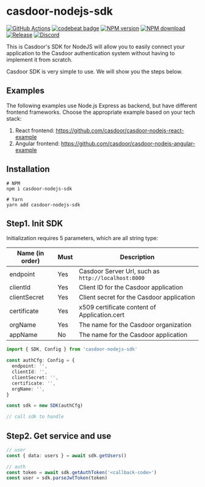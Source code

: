 # casdoor-nodejs-sdk

[![GitHub Actions](https://github.com/casdoor/casdoor-nodejs-sdk/workflows/main/badge.svg)](https://github.com/casdoor/casdoor-nodejs-sdk/actions)
[![codebeat badge](https://codebeat.co/badges/4f1d141f-047a-43fe-a5d0-889fa4aaf726)](https://codebeat.co/projects/github-com-casdoor-casdoor-nodejs-sdk-master)
[![NPM version][npm-image]][npm-url]
[![NPM download][download-image]][download-url]
[![Release](https://img.shields.io/github/release/casdoor/casdoor-nodejs-sdk.svg)](https://github.com/casdoor/casdoor-nodejs-sdk/releases/latest)
[![Discord](https://img.shields.io/discord/1022748306096537660?logo=discord&label=discord&color=5865F2)](https://discord.gg/5rPsrAzK7S)

[npm-image]: https://img.shields.io/npm/v/casdoor-nodejs-sdk.svg?style=flat-square
[npm-url]: https://npmjs.com/package/casdoor-nodejs-sdk
[download-image]: https://img.shields.io/npm/dm/casdoor-nodejs-sdk.svg?style=flat-square
[download-url]: https://npmjs.com/package/casdoor-nodejs-sdk

This is Casdoor's SDK for NodeJS will allow you to easily connect your application to the Casdoor authentication system without having to implement it from scratch.

Casdoor SDK is very simple to use. We will show you the steps below.

## Examples

The following examples use Node.js Express as backend, but have different frontend frameworks. Choose the appropriate example based on your tech stack:

1. React frontend: https://github.com/casdoor/casdoor-nodejs-react-example
2. Angular frontend: https://github.com/casdoor/casdoor-nodejs-angular-example

## Installation

```shell script
# NPM
npm i casdoor-nodejs-sdk

# Yarn
yarn add casdoor-nodejs-sdk
```

## Step1. Init SDK

Initialization requires 5 parameters, which are all string type:

| Name (in order) | Must | Description                                         |
|-----------------|------|-----------------------------------------------------|
| endpoint        | Yes  | Casdoor Server Url, such as `http://localhost:8000` |
| clientId        | Yes  | Client ID for the Casdoor application               |
| clientSecret    | Yes  | Client secret for the Casdoor application           |
| certificate     | Yes  | x509 certificate content of Application.cert        |
| orgName         | Yes  | The name for the Casdoor organization               |
| appName         | No   | The name for the Casdoor application                |

```typescript
import { SDK, Config } from 'casdoor-nodejs-sdk'

const authCfg: Config = {
  endpoint: '',
  clientId: '',
  clientSecret: '',
  certificate: '',
  orgName: '',
}

const sdk = new SDK(authCfg)

// call sdk to handle
```

## Step2. Get service and use

```typescript
// user
const { data: users } = await sdk.getUsers()

// auth
const token = await sdk.getAuthToken('<callback-code>')
const user = sdk.parseJwtToken(token)
```
